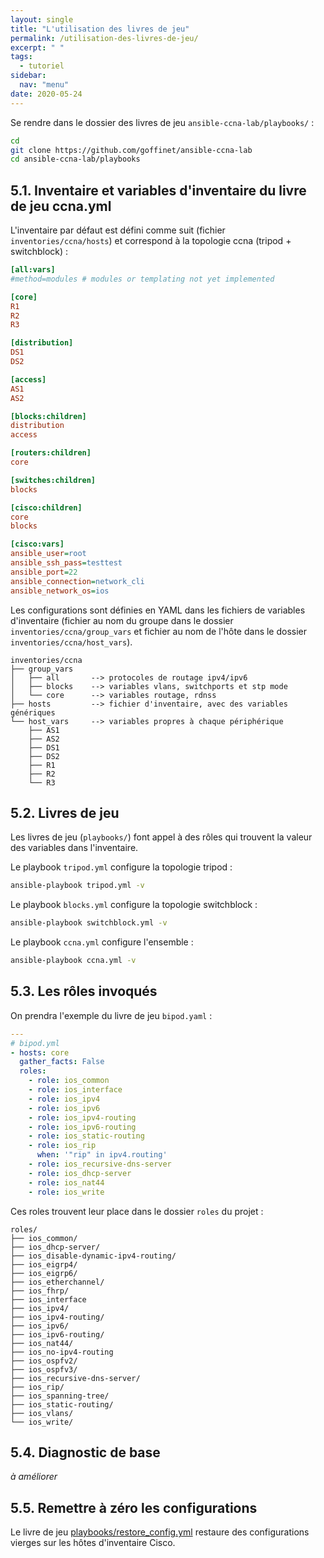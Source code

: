 ```yaml
---
layout: single
title: "L'utilisation des livres de jeu"
permalink: /utilisation-des-livres-de-jeu/
excerpt: " "
tags:
  - tutoriel
sidebar:
  nav: "menu"
date: 2020-05-24
---
```


Se rendre dans le dossier des livres de jeu `ansible-ccna-lab/playbooks/` :

```bash
cd
git clone https://github.com/goffinet/ansible-ccna-lab
cd ansible-ccna-lab/playbooks
```

## 5.1. Inventaire et variables d'inventaire du livre de jeu ccna.yml

L'inventaire par défaut est défini comme suit (fichier `inventories/ccna/hosts`) et correspond à la topologie ccna (tripod + switchblock) :

```ini
[all:vars]
#method=modules # modules or templating not yet implemented

[core]
R1
R2
R3

[distribution]
DS1
DS2

[access]
AS1
AS2

[blocks:children]
distribution
access

[routers:children]
core

[switches:children]
blocks

[cisco:children]
core
blocks

[cisco:vars]
ansible_user=root
ansible_ssh_pass=testtest
ansible_port=22
ansible_connection=network_cli
ansible_network_os=ios

```

Les configurations sont définies en YAML dans les fichiers de variables d'inventaire (fichier au nom du groupe dans le dossier `inventories/ccna/group_vars` et fichier au nom de l'hôte dans le dossier `inventories/ccna/host_vars`).

```
inventories/ccna
├── group_vars
│   ├── all       --> protocoles de routage ipv4/ipv6
│   ├── blocks    --> variables vlans, switchports et stp mode
│   └── core      --> variables routage, rdnss
├── hosts         --> fichier d'inventaire, avec des variables génériques
└── host_vars     --> variables propres à chaque périphérique
    ├── AS1
    ├── AS2
    ├── DS1
    ├── DS2
    ├── R1
    ├── R2
    └── R3
```

## 5.2. Livres de jeu

Les livres de jeu (`playbooks/`) font appel à des rôles qui trouvent la valeur des variables dans l'inventaire.


Le playbook `tripod.yml` configure la topologie tripod :

```bash
ansible-playbook tripod.yml -v
```

Le playbook `blocks.yml` configure la topologie switchblock :

```bash
ansible-playbook switchblock.yml -v
```

Le playbook `ccna.yml` configure l'ensemble :

```bash
ansible-playbook ccna.yml -v
```

## 5.3. Les rôles invoqués

On prendra l'exemple du livre de jeu `bipod.yaml` :

```yaml
---
# bipod.yml
- hosts: core
  gather_facts: False
  roles:
    - role: ios_common
    - role: ios_interface
    - role: ios_ipv4
    - role: ios_ipv6
    - role: ios_ipv4-routing
    - role: ios_ipv6-routing
    - role: ios_static-routing
    - role: ios_rip
      when: '"rip" in ipv4.routing'
    - role: ios_recursive-dns-server
    - role: ios_dhcp-server
    - role: ios_nat44
    - role: ios_write
```

Ces roles trouvent leur place dans le dossier `roles` du projet :

```
roles/
├── ios_common/
├── ios_dhcp-server/
├── ios_disable-dynamic-ipv4-routing/
├── ios_eigrp4/
├── ios_eigrp6/
├── ios_etherchannel/
├── ios_fhrp/
├── ios_interface
├── ios_ipv4/
├── ios_ipv4-routing/
├── ios_ipv6/
├── ios_ipv6-routing/
├── ios_nat44/
├── ios_no-ipv4-routing
├── ios_ospfv2/
├── ios_ospfv3/
├── ios_recursive-dns-server/
├── ios_rip/
├── ios_spanning-tree/
├── ios_static-routing/
├── ios_vlans/
└── ios_write/
```

## 5.4. Diagnostic de base

_à améliorer_

<!--

Diagnostic du routage sur R1 :

```bash
ansible R1 -m ios_command -a "commands='show ip route'"
```

Diagnostic à partir des routeurs Core :

```bash
ansible core -m ios_command -a "commands='traceroute 192.168.1.1 source GigabitEthernet0/0 probe 1 numeric'"
```

```bash
ansible core -m ios_command -a "commands='traceroute 172.16.10.1 source GigabitEthernet0/0 probe 1 numeric'"
```

-->

## 5.5. Remettre à zéro les configurations

Le livre de jeu [playbooks/restore_config.yml](https://github.com/goffinet/ansible-ccna-lab/blob/master/playbooks/restore_config.yml) restaure des configurations vierges sur les hôtes d'inventaire Cisco.
